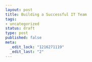 ```yaml
--- 
layout: post
title: Building a Successful IT Team
tags: 
- uncategorized
status: draft
type: post
published: false
meta: 
  _edit_lock: "1216271119"
  _edit_last: "2"
---
```

<a href="http://brucefwebster.com/2008/04/14/the-longest-yard-reorganizing-it-for-success/" title="The Longest Yard: Reorganizing IT for Success"></a>
